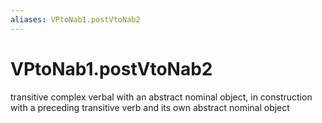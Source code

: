 ```yaml
---
aliases: VPtoNab1.postVtoNab2
---
```

# VPtoNab1.postVtoNab2

transitive complex verbal with an abstract nominal object, in construction with a preceding transitive verb and its own abstract nominal object
> 